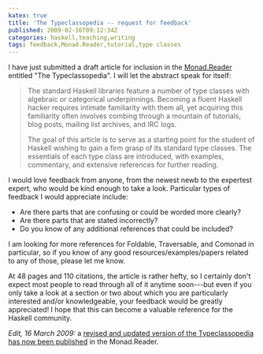 ```yaml
---
katex: true
title: 'The Typeclassopedia -- request for feedback'
published: 2009-02-16T09:12:34Z
categories: haskell,teaching,writing
tags: feedback,Monad.Reader,tutorial,type classes
---
```


I have just submitted a draft article for inclusion in the <a href="http://www.haskell.org/haskellwiki/The_Monad.Reader">Monad.Reader</a> entitled "The Typeclassopedia".  I will let the abstract speak for itself:

<blockquote>
The standard Haskell libraries feature a number of type classes with algebraic or categorical underpinnings. Becoming a fluent Haskell hacker requires intimate familiarity with them all, yet acquiring this familiarity often involves combing through a mountain of tutorials, blog posts, mailing list archives, and IRC logs.

The goal of this article is to serve as a starting point for the student of Haskell wishing to gain a firm grasp of its standard type classes. The essentials of each type class are introduced, with examples, commentary, and extensive references for further reading.
</blockquote>

I would love feedback from anyone, from the newest newb to the expertest expert, who would be kind enough to take a look.  Particular types of feedback I would appreciate include:
<ul>
	<li>Are there parts that are confusing or could be worded more clearly?</li>
	<li>Are there parts that are stated incorrectly?</li>
	<li>Do you know of any additional references that could be included?</li>
</ul>
I am looking for more references for Foldable, Traversable, and Comonad in particular, so if you know of any good resources/examples/papers related to any of those, please let me know.

At 48 pages and 110 citations, the article is rather hefty, so I certainly don't expect most people to read through all of it anytime soon---but even if you only take a look at a section or two about which you are particularly interested and/or knowledgeable, your feedback would be greatly appreciated!  I hope that this can become a valuable reference for the Haskell community.

<i>Edit, 16 March 2009:</i> a <a href="https://byorgey.github.io/blog/posts/2009/03/16/monadreader-13-is-out.html">revised and updated version of the Typeclassopedia has now been published</a> in the Monad.Reader.


